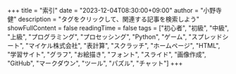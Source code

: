 +++
title = "索引"
date = "2023-12-04T08:30:00+09:00"
author = "小野寺 健"
description = "タグをクリックして、関連する記事を検索しよう" 
showFullContent = false
readingTime = false
tags = ["初心者", "初級", "中級", "上級", "プログラミング", "プロセッシング", "Python", "ゲーム", "スプレッドシート", "マイケル株式会社", "表計算", "スクラッチ", "ホームページ", "HTML", "学習サイト", "グラフ", "お絵描き", "フォント", "スライド", "画像作成", "GitHub", "マークダウン", "ツール", "パズル", "チャット"]
+++



